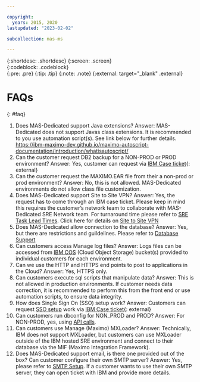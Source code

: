 ```yaml
---

copyright:
  years: 2015, 2020
lastupdated: "2023-02-02"

subcollection: mas-ms

---
```


{:shortdesc: .shortdesc}
{:screen: .screen}  
{:codeblock: .codeblock}  
{:pre: .pre}
{:tip: .tip}
{:note: .note}
{:external: target="_blank" .external}

# FAQs
{: #faq}

1. Does MAS-Dedicated support Java extensions?
    Answer: MAS-Dedicated does not support Javas class extensions. It is recommended to you use automation script(s). See link below for further details.
    https://ibm-maximo-dev.github.io/maximo-autoscript-documentation/introduction/whatisautoscript/
2. Can the customer request DB2 backup for a NON-PROD or PROD environment?
    Answer: Yes, customer can request via [IBM Case ticket](https://www.ibm.com/mysupport){: external}
3. Can the customer request the MAXIMO.EAR file from their a non-prod or prod environment?
    Answer: No, this is not allowed. MAS-Dedicated environments do not allow class file customization.
4. Does MAS-Dedicated support Site to Site VPN?
    Answer: Yes, the request has to come through an IBM case ticket. Please keep in mind this requires the customer’s network team to collaborate with MAS-Dedicated SRE Network team. For turnaround time please refer to [SRE Task Lead Times](/docs/mas-ms?topic=operations#sre-task-lead-times). Click here for details on [Site to Site VPN](/docs/mas-ms?topic=mas-ms-support#site-to-site-vpn)
5. Does MAS-Dedicated allow connection to the database?
    Answer: Yes, but there are restrictions and guildelines. Please refer to [Database Support](/docs/mas-ms?topic=mas-ms-support#database-support)
6. Can customers access Manage log files?
    Answer: Logs files can be accessed from [IBM COS](/docs/mas-ms?topic=mas-ms-support#access-cos-buckets) (Cloud Object Storage) bucket(s) provided to individual customers for each environment.
7. Can we use the HTTP and HTTPS end points to post to applications in the Cloud?
    Answer: Yes, HTTPS only.
8. Can customers execute sql scripts that manipulate data?
    Answer: This is not allowed in production environments. If customer needs data correction, it is recommended to perform this from the front end or use automation scripts, to ensure data integrity.
9. How does Single Sign On (SSO) setup work?
    Answer: Customers can request [SSO setup](/docs/mas-ms?topic=mas-ms-support#saml-sso-config) work via [IBM Case ticket](https://www.ibm.com/mysupport){: external}
10. Can customers run dbconfig for NON_PROD and PROD?
    Answer: For NON-PROD, yes, using [API calls](/docs/mas-ms?topic=mas-ms-support#admin-util-api-calls).
11. Can customers use Manage (Maximo) MXLoader?
    Answer: Technically, IBM does not support MXLoader, but customers can use MXLoader outside of the IBM hosted SRE environment and connect to their database via the MIF (Maximo Integration Framework).
12. Does MAS-Dedicated support email, is there one provided out of the box? Can customer configure their own SMTP server?
    Answer: Yes, please refer to [SMTP Setup](/docs/mas-ms?topic=mas-ms-support#smtp-setup). If a customer wants to use their own SMTP server, they can open ticket with IBM and provide more details.
    